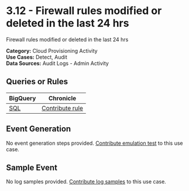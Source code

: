 # 3.12 - Firewall rules modified or deleted in the last 24 hrs
Firewall rules modified or deleted in the last 24 hrs


**Category:** Cloud Provisioning Activity
</br>
**Use Cases:** Detect, Audit
</br>
**Data Sources:** Audit Logs - Admin Activity
</br>

## Queries or Rules
BigQuery | Chronicle |
--- | --- |
[SQL](../../sql/3_12_firewall_rules_modified_or_deleted.sql) | [Contribute rule](../../CONTRIBUTING.md)

## Event Generation
No event generation steps provided. [Contribute emulation test](../../CONTRIBUTING.md) to this use case.

## Sample Event
No log samples provided. [Contribute log samples](../../CONTRIBUTING.md) to this use case.


